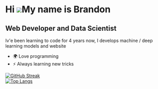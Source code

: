 Hi ![](https://user-images.githubusercontent.com/18350557/176309783-0785949b-9127-417c-8b55-ab5a4333674e.gif)My name is Brandon
===============================================================================================================================

Web Developer and Data Scientist
--------------------------------------

Iv'e been learning to code for 4 years now, I develops machine / deep learning models and website

*   🌍  Love programming
*   ⚡  Always learning new tricks

[![GitHub Streak](https://streak-stats.demolab.com/?user=BrandonKTC)](https://git.io/streak-stats)  
[![Top Langs](https://github-readme-stats.vercel.app/api/top-langs/?username=BrandonKTC&layout=compact)](https://github.com/BrandonKTC/github-readme-stats)

